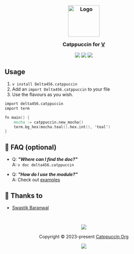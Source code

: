 <h3 align="center">
	<img src="https://raw.githubusercontent.com/catppuccin/catppuccin/main/assets/logos/exports/1544x1544_circle.png" width="100" alt="Logo"/><br/>
	<img src="https://raw.githubusercontent.com/catppuccin/catppuccin/main/assets/misc/transparent.png" height="30" width="0px"/>
	Catppuccin for <a href="https://vlang.io">V</a>
	<img src="https://raw.githubusercontent.com/catppuccin/catppuccin/main/assets/misc/transparent.png" height="30" width="0px"/>
</h3>

<p align="center">
	<a href="https://github.com/delta456/catppuccin/stargazers"><img src="https://img.shields.io/github/stars/delta456/catppuccin?colorA=363a4f&colorB=b7bdf8&style=for-the-badge"></a>
	<a href="https://github.com/delta456/catppuccin/issues"><img src="https://img.shields.io/github/issues/delta456/catppuccin?colorA=363a4f&colorB=f5a97f&style=for-the-badge"></a>
	<a href="https://github.com/delta456/catppuccin/contributors"><img src="https://img.shields.io/github/contributors/delta456/catppuccin?colorA=363a4f&colorB=a6da95&style=for-the-badge"></a>
</p>

## Usage

1. `v install Delta456.catppuccin`
2. Add an `import Delta456.catppuccin` to your file
3. Use the flavours as you wish.

```v
import delta456.catppuccin
import term

fn main() {
    mocha := catppuccin.new_mocha()
    term.bg_hex(mocha.teal().hex.int(), 'teal')
}
```

## 🙋 FAQ (optional)

-	Q: **_"Where can I find the doc?"_**\
	A: `v doc delta456.catppuccin`

-   Q:  **_"How do I use the module?"_**\
    A: Check out [examples](./examples/main.v)

## 💝 Thanks to

- [Swastik Baranwal](https://github.com/Delta456)

&nbsp;

<p align="center">
	<img src="https://raw.githubusercontent.com/catppuccin/catppuccin/main/assets/footers/gray0_ctp_on_line.svg?sanitize=true" />
</p>

<p align="center">
	Copyright &copy; 2023-present <a href="https://github.com/catppuccin" target="_blank">Catppuccin Org</a>
</p>

<p align="center">
	<a href="https://github.com/catppuccin/catppuccin/blob/main/LICENSE"><img src="https://img.shields.io/static/v1.svg?style=for-the-badge&label=License&message=MIT&logoColor=d9e0ee&colorA=363a4f&colorB=b7bdf8"/></a>
</p>
